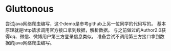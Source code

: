 # Gluttonous
尝试java网络爬虫编写，这个demo是参考github上另一位同学的代码写的。
基本原理就是http请求调用官方接口拿到数据，解析数据。
与之前做过的Author2.0获得qq、微信、微博用户第三方登录信息类似。
准备尝试不调用第三方接口拿到数据的java网络爬虫编写。
